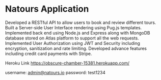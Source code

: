 # Natours Application
Developed a RESTful API to allow users to book and review different tours. Built a Server-side User Interface rendering using Pug.js templates. Implemented back end using Node.js and Express along with MongoDB database stored on Atlas platform to support all the web requests. Implemented User Authorization using JWT and Security including encryption, sanitization and rate limiting. Developed advance features including credit card payments with Stripe.

Heroku Link https://obscure-chamber-15381.herokuapp.com/

username: admin@natours.io password: test1234
